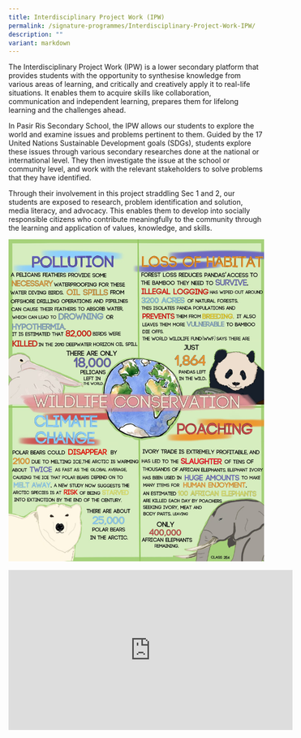```yaml
---
title: Interdisciplinary Project Work (IPW)
permalink: /signature-programmes/Interdisciplinary-Project-Work-IPW/
description: ""
variant: markdown
---
```

The Interdisciplinary Project Work (IPW) is a lower secondary platform that provides students with the opportunity to synthesise knowledge from various areas of learning, and critically and creatively apply it to real-life situations. It enables them to acquire skills like collaboration, communication and independent learning, prepares them for lifelong learning and the challenges ahead. 

In Pasir Ris Secondary School, the IPW allows our students to explore the world and examine issues and problems pertinent to them. Guided by the 17 United Nations Sustainable Development goals (SDGs), students explore these issues through various secondary researches done at the national or international level. They then investigate the issue at the school or community level, and work with the relevant stakeholders to solve problems that they have identified.   

Through their involvement in this project straddling Sec 1 and 2, our students are exposed to research, problem identification and solution, media literacy, and advocacy. This enables them to develop into socially responsible citizens who contribute meaningfully to the community through the learning and application of values, knowledge, and skills.

![](/images/wildlife%20conversation.jpeg)

<div style="text-align:center"><iframe width="560" height="315" src="https://www.youtube.com/embed/H7eikMJyY5E" title="YouTube video player" frameborder="0" allow="accelerometer; autoplay; clipboard-write; encrypted-media; gyroscope; picture-in-picture" allowfullscreen=""></iframe></div>
